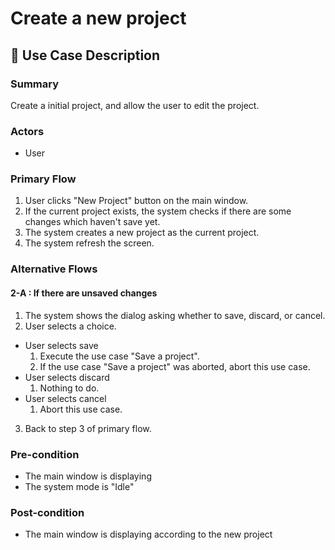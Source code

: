 # Create a new project

## 💬 Use Case Description

### Summary

Create a initial project, and allow the user to edit the project.

### Actors

* User

### Primary Flow

1. User clicks "New Project" button on the main window.
2. If the current project exists, the system checks if there are some changes which haven't save yet.
3. The system creates a new project as the current project.
4. The system refresh the screen.

### Alternative Flows

#### 2-A : If there are unsaved changes

1. The system shows the dialog asking whether to save, discard, or cancel.
2. User selects a choice.
  * User selects save
    1. Execute the use case "Save a project".
    2. If the use case "Save a project" was aborted, abort this use case.
  * User selects discard
    1. Nothing  to do.
  * User selects cancel
    1. Abort this use case.
3. Back to step 3 of primary flow.

### Pre-condition

* The main window is displaying
* The system mode is "Idle"

### Post-condition

* The main window is displaying according to the new project
